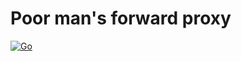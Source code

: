 # Poor man's forward proxy
[![Go](https://github.com/SaremS/pmfp/actions/workflows/go.yml/badge.svg?branch=master)](https://github.com/SaremS/pmfp/actions/workflows/go.yml)
